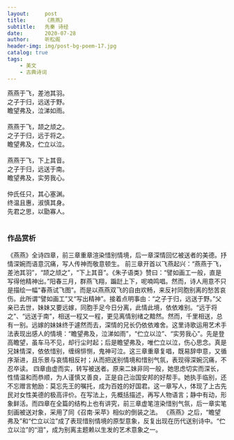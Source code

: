 ```yaml
---
layout:     post
title:      《燕燕》
subtitle:   先秦 诗经
date:       2020-07-28
author:     听松阁
header-img: img/post-bg-poem-17.jpg
catalog: true
tags:
    - 美文
    - 古典诗词
---
```


燕燕于飞，差池其羽。<br>
之子于归，远送于野。<br>
瞻望弗及，泣涕如雨。<br>
<br>
燕燕于飞，颉之颃之。<br>
之子于归，远于将之。<br>
瞻望弗及，伫立以泣。<br>
<br>
燕燕于飞，下上其音。<br>
之子于归，远送于南。<br>
瞻望弗及，实劳我心。<br>
<br>
仲氏任只，其心塞渊。<br>
终温且惠，淑慎其身。<br>
先君之思，以勖寡人。<br>
<br>

### 作品赏析
《燕燕》全诗四章，前三章重章渲染惜别情境，后一章深情回忆被送者的美德。抒情深婉而语意沉痛，写人传神而敬意顿生。
前三章开首以飞燕起兴：“燕燕于飞，差池其羽”，“颉之颃之”，“下上其音”。《朱子语类》赞曰：“譬如画工一般，直是写得他精神出。”阳春三月，群燕飞翔，蹁跹上下，呢喃鸣唱。然而，诗人用意不只是描绘一幅“春燕试飞图”。而是以燕燕双飞的自由欢畅，来反衬同胞别离的愁苦哀伤。此所谓“譬如画工”又“写出精神”。接着点明事由：“之子于归，远送于野。”父亲已去世，妹妹又要远嫁，同胞手足今日分离，此情此境，依依难别。“远于将之”、“远送于南”，相送一程又一程，更见离情别绪之黯然。然而，千里相送，总有一别。远嫁的妹妹终于遽然而去，深情的兄长仍依依难舍。这里诗歌运用艺术手法表现出感人的情境：“瞻望弗及，泣涕如雨”，“伫立以泣”、“实劳我心”。先是登高瞻望，虽车马不见，却行尘时起；后是瞻望弗及，唯伫立以泣，伤心思念。真是兄妹情深，依依惜别，缠绵悱恻，鬼神可泣。这三章重章复唱，既易辞申意，又循序渐进，且乐景与哀情相反衬；从而把送别情境和惜别气氛，表现得深婉沉痛，不忍卒读。
四章由虚而实，转写被送者。原来二妹非同一般，她思虑切实而深长，性情温和而恭顺，为人谨慎又善良，正是自己治国安邦的好帮手。她执手临别，还不忘赠言勉励：莫忘先王的嘱托，成为百姓的好国君。这一章写人，体现了上古先民对女性美德的极高评价。在写法上，先概括描述，再写人物语言；静中有动，形象鲜活。而四章在全篇的结构上也有讲究，前三章虚笔渲染惜别气氛，后一章实笔刻画被送对象，采用了同《召南·采苹》相似的倒装之法。
《燕燕》之后，“瞻望弗及”和“伫立以泣”成了表现惜别情境的原型意象，反复出现在历代送别诗中。“伫立以泣”的“泪”，成为别离主题赖以生发的艺术意象之一。
